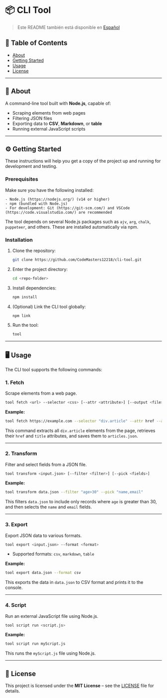 # 📦 CLI Tool

> Este README también está disponible en [Español](README.md)

## 📖 Table of Contents

* [About](#about)
* [Getting Started](#getting-started)
* [Usage](#usage)
* [License](#license)

---

## 🔹 About <a name="about"></a>

A command-line tool built with **Node.js**, capable of:

* Scraping elements from web pages
* Filtering JSON files
* Exporting data to **CSV**, **Markdown**, or **table**
* Running external JavaScript scripts

---

## ⚙️ Getting Started <a name="getting-started"></a>

These instructions will help you get a copy of the project up and running for development and testing.

### Prerequisites

Make sure you have the following installed:

```
- Node.js (https://nodejs.org/) (v14 or higher)
- npm (bundled with Node.js)
- For development: Git (https://git-scm.com/) and VSCode (https://code.visualstudio.com/) are recommended
```

The tool depends on several Node.js packages such as `ajv`, `arg`, `chalk`, `puppeteer`, and others. These are installed automatically via npm.

### Installation

1. Clone the repository:

   ```bash
   git clone https://github.com/CodeMasters12218/cli-tool.git
   ```
2. Enter the project directory:

   ```bash
   cd <repo-folder>
   ```
3. Install dependencies:

   ```bash
   npm install
   ```
4. (Optional) Link the CLI tool globally:

   ```bash
   npm link
   ```
5. Run the tool:

   ```bash
   tool
   ```

---

## 🖥️ Usage <a name="usage"></a>

The CLI tool supports the following commands:

### 1. Fetch

Scrape elements from a web page.

```bash
tool fetch <url> --selector <css> [--attr <attribute>] [--output <file>]
```

**Example:**

```bash
tool fetch https://example.com --selector "div.article" --attr href --attr title --output articles.json
```

This command extracts all `div.article` elements from the page, retrieves their `href` and `title` attributes, and saves them to `articles.json`.

---

### 2. Transform

Filter and select fields from a JSON file.

```bash
tool transform <input.json> [--filter <filter>] [--pick <fields>]
```

**Example:**

```bash
tool transform data.json --filter "age>30" --pick "name,email"
```

This filters `data.json` to include only records where `age` is greater than 30, and then selects the `name` and `email` fields.

---

### 3. Export

Export JSON data to various formats.

```bash
tool export <input.json> --format <format>
```

* Supported formats: `csv`, `markdown`, `table`

**Example:**

```bash
tool export data.json --format csv
```

This exports the data in `data.json` to CSV format and prints it to the console.

---

### 4. Script

Run an external JavaScript file using Node.js.

```bash
tool script run <script.js>
```

**Example:**

```bash
tool script run myScript.js
```

This runs the `myScript.js` file using Node.js.

---

## 📄 License <a name="license"></a>

This project is licensed under the **MIT License** – see the [LICENSE](./LICENSE) file for details.
